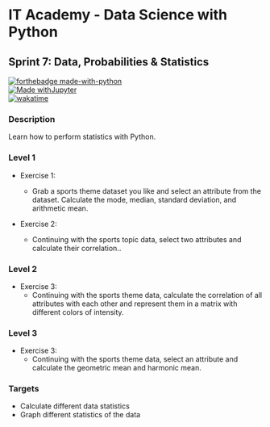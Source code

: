 # IT Academy - Data Science with Python
## Sprint 7: Data, Probabilities & Statistics

[![forthebadge made-with-python](http://ForTheBadge.com/images/badges/made-with-python.svg)](https://www.python.org/)  
[![Made withJupyter](https://img.shields.io/badge/Made%20with-Jupyter-orange?style=for-the-badge&logo=Jupyter)](https://jupyter.org/try)  
[![wakatime](https://wakatime.com/badge/github/jesussantana/Statistics.svg)](https://wakatime.com/badge/github/jesussantana/Statistics)  

### Description
Learn how to perform statistics with Python.


### Level 1

- Exercise 1: 
  - Grab a sports theme dataset you like and select an attribute from the dataset. Calculate the mode, median, standard deviation, and arithmetic mean.

- Exercise 2: 
  - Continuing with the sports topic data, select two attributes and calculate their correlation..
  
### Level 2

- Exercise 3: 
  - Continuing with the sports theme data, calculate the correlation of all attributes with each other and represent them in a matrix with different colors of intensity.

### Level 3

- Exercise 3: 
  - Continuing with the sports theme data, select an attribute and calculate the geometric mean and harmonic mean.


### Targets

- Calculate different data statistics
- Graph different statistics of the data